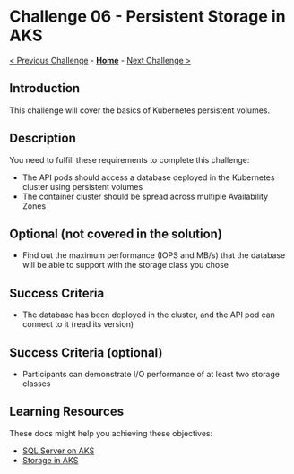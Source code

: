 # Challenge 06 - Persistent Storage in AKS

[< Previous Challenge](./Challenge-05.md) - **[Home](../README.md)** - [Next Challenge >](./Challenge-07.md)

## Introduction

This challenge will cover the basics of Kubernetes persistent volumes.

## Description

You need to fulfill these requirements to complete this challenge:

- The API pods should access a database deployed in the Kubernetes cluster using persistent volumes
- The container cluster should be spread across multiple Availability Zones

## Optional (not covered in the solution)
- Find out the maximum performance (IOPS and MB/s) that the database will be able to support with the storage class you chose

## Success Criteria

- The database has been deployed in the cluster, and the API pod can connect to it (read its version)

## Success Criteria (optional)
- Participants can demonstrate I/O performance of at least two storage classes

## Learning Resources
These docs might help you achieving these objectives:

- [SQL Server on AKS](https://docs.microsoft.com/sql/linux/tutorial-sql-server-containers-kubernetes)
- [Storage in AKS](https://docs.microsoft.com/azure/aks/concepts-storage)